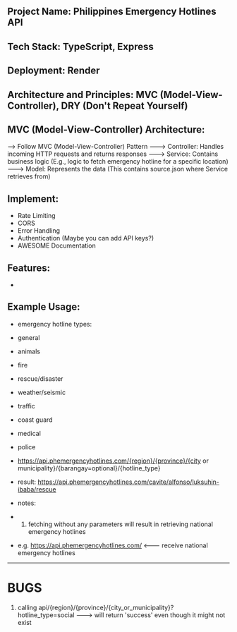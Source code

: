 ## Project Name: Philippines Emergency Hotlines API
## Tech Stack: TypeScript, Express
## Deployment: Render

## Architecture and Principles: MVC (Model-View-Controller), DRY (Don't Repeat Yourself)
## MVC (Model-View-Controller) Architecture:
--> Follow MVC (Model-View-Controller) Pattern
---> Controller: Handles incoming HTTP requests and returns responses
---> Service: Contains business logic (E.g., logic to fetch emergency hotline for a specific location)
---> Model: Represents the data (This contains source.json where Service retrieves from)

## Implement:
- Rate Limiting
- CORS
- Error Handling
- Authentication (Maybe you can add API keys?)
- AWESOME Documentation

## Features:
-

## Example Usage:
- emergency hotline types:
- general
- animals
- fire
- rescue/disaster
- weather/seismic
- traffic
- coast guard
- medical
- police

- https://api.phemergencyhotlines.com/{region}/{province}/{city or municipality}/{barangay=optional}/{hotline_type}
- result: https://api.phemergencyhotlines.com/cavite/alfonso/luksuhin-ibaba/rescue

- notes:
- 1. fetching without any parameters will result in retrieving national emergency hotlines
- e.g. https://api.phemergencyhotlines.com/ <--- receive national emergency hotlines

-----------------------------------------------------
# BUGS
1. calling api/{region}/{province}/{city_or_municipality}?hotline_type=social
--->  will return 'success' even though it might not exist